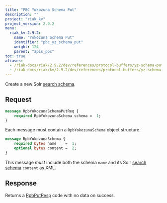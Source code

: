 ```yaml
---
title: "PBC Yokozuna Schema Put"
description: ""
project: "riak_kv"
project_version: 2.9.2
menu:
  riak_kv-2.9.2:
    name: "Yokozuna Schema Put"
    identifier: "pbc_yz_schema_put"
    weight: 124
    parent: "apis_pbc"
toc: true
aliases:
  - /riak-docs/riak/2.9.2/dev/references/protocol-buffers/yz-schema-put
  - /riak-docs/riak/kv/2.9.2/dev/references/protocol-buffers/yz-schema-put
---
```


Create a new Solr [search schema]({{<baseurl>}}riak/kv/2.9.2/developing/usage/search-schemas).

## Request

```protobuf
message RpbYokozunaSchemaPutReq {
    required RpbYokozunaSchema schema =  1;
}
```

Each message must contain a `RpbYokozunaSchema` object structure.

```protobuf
message RpbYokozunaSchema {
    required bytes name    =  1;
    optional bytes content =  2;
}
```

This message *must* include both the schema `name` and its Solr [search schema]({{<baseurl>}}riak/kv/2.9.2/developing/usage/search-schemas) `content` as XML.

## Response

Returns a [RpbPutResp]({{<baseurl>}}riak/kv/2.9.2/developing/api/protocol-buffers/#message-codes) code with no data on success.
